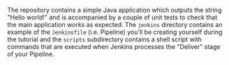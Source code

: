 The repository contains a simple Java application which outputs the string "Hello world!" and is accompanied by a couple of unit tests to check that the main application works as expected.
The `jenkins` directory contains an example of the `Jenkinsfile` (i.e. Pipeline)
you'll be creating yourself during the tutorial and the `scripts` subdirectory
contains a shell script with commands that are executed when Jenkins processes
the "Deliver" stage of your Pipeline.
